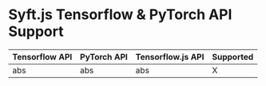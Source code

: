 # Syft.js Tensorflow & PyTorch API Support

| Tensorflow API | PyTorch API | Tensorflow.js API | Supported |
| -------------- | ----------- | ----------------- | --------- |
| abs            | abs         | abs               | X         |
